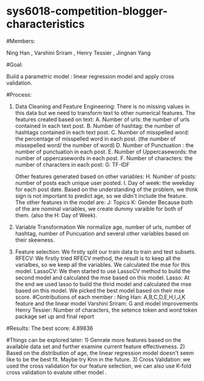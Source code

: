 # sys6018-competition-blogger-characteristics

#Members: 

Ning Han ,	Varshini Sriram ,	Henry Tessier ,	Jingnan Yang

#Goal: 
 
 Build a parametric model : linear regression model and apply cross validation. 
 
#Process: 
  1) Data Cleaning and Feature Engineering: 
     There is no missing values in this data but we need to transform text to other numerical features. 
     The features created based on text: 
     A. Number of urls: the number of urls contained in each text post. 
     B. Number of hashtag: the number of hashtags contained in each text post. 
     C. Number of misspelled word: the percentage of misspelled word in each post. (the number of missepelled word/ the number of word)
     D. Number of Punctuation : the number of punctuation in each post. 
     E. Number of Uppercasewords: the number of uppercasewords in each post. 
     F. Number of characters: the number of characters in each post: 
     G: TF-IDF
    
     Other features generated based on other variables: 
     H. Number of posts: number of posts each unique user posted.
     I. Day of week: the weekday for each post date. 
     Based on the understanding of the problem, we think sign is not important to predict age, so we didn't include the feature. 
     The other features in the model are: 
     J: Topics
     K: Gender
     Because both of the are nominal variables, we create dummy varaible for both of them. (also the H: Day of Week). 
   2) Variable Transformation 
      We normalize age, number of urls, number of hashtag, number of Puncuation and several other variables based on their skewness. 
   3) Feature selection: 
      We firstly split our train data to train and test subsets. 
      RFECV: We firstly tried RFECV method, the result is to keep all the varialbes, so we keep all the variables. We calculated the mse for this model. 
      LassoCV: We then started to use LassoCV method to build the second model and calculated the mse based on this model. 
      Lasso: At the end we used lasso to build the thrid model and calculated the mse based on this model. 
      We picked the best model based on their mse score.
#Contributions of each member : 
Ning Han: A,B,C,D,E,H,I,J,K feature and the linear model 
Varshini Sriram: G and model improvements 
Henry Tessier: Number of characters, the setence token and word token package set up and final report          
      
#Results: 
   The best score: 4.89836

#Things can be explored later: 
    1) Genrate more features based on the available data set and further examine current feature effectiveness. 
    2) Based on the distribution of age, the linear regression model doesn't seem like to be the best fit. Maybe try Knn in the future. 
    3) Cross Validation: we used the cross validation for our feature selection, we can also use K-fold cross validation to evalute other model . 
    


      
      
   
  
